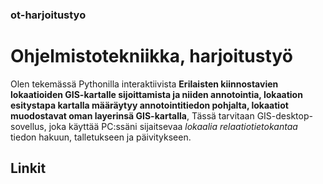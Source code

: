 
### ot-harjoitustyo

# Ohjelmistotekniikka, harjoitustyö

Olen tekemässä Pythonilla interaktiivista **Erilaisten kiinnostavien lokaatioiden GIS-kartalle sijoittamista ja niiden annotointia, lokaation esitystapa kartalla määräytyy annotointitiedon pohjalta, lokaatiot muodostavat oman layerinsä GIS-kartalla**, Tässä tarvitaan 
GIS-desktop-sovellus, joka käyttää PC:ssäni sijaitsevaa *lokaalia relaatiotietokantaa* tiedon hakuun, talletukseen ja päivitykseen.

## Linkit
